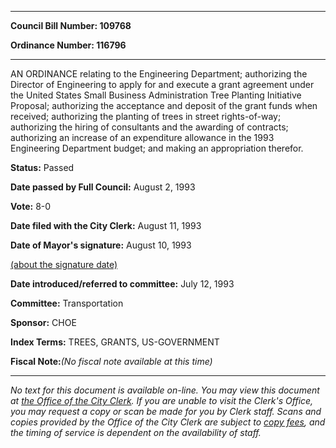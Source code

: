 

********

**Council Bill Number: 109768**
   
**Ordinance Number: 116796**
********

 AN ORDINANCE relating to the Engineering Department; authorizing the Director of Engineering to apply for and execute a grant agreement under the United States Small Business Administration Tree Planting Initiative Proposal; authorizing the acceptance and deposit of the grant funds when received; authorizing the planting of trees in street rights-of-way; authorizing the hiring of consultants and the awarding of contracts; authorizing an increase of an expenditure allowance in the 1993 Engineering Department budget; and making an appropriation therefor.

**Status:** Passed
   
**Date passed by Full Council:** August 2, 1993
   
**Vote:** 8-0
   
**Date filed with the City Clerk:** August 11, 1993
   
**Date of Mayor's signature:** August 10, 1993
   
[(about the signature date)](/~public/approvaldate.htm)
   
   
   
**Date introduced/referred to committee:** July 12, 1993
   
**Committee:** Transportation
   
**Sponsor:** CHOE
   
   
**Index Terms:** TREES, GRANTS, US-GOVERNMENT

**Fiscal Note:**_(No fiscal note available at this time)_
********

_No text for this document is available on-line. You may view this document at [the Office of the City Clerk](http://www.seattle.gov/leg/clerk/contactUs.htm). If you are unable to visit the Clerk's Office, you may request a copy or scan be made for you by Clerk staff. Scans and copies provided by the Office of the City Clerk are subject to [copy fees](http://clerk.seattle.gov/~public/clerkfees.htm), and the timing of service is dependent on the availability of staff._

